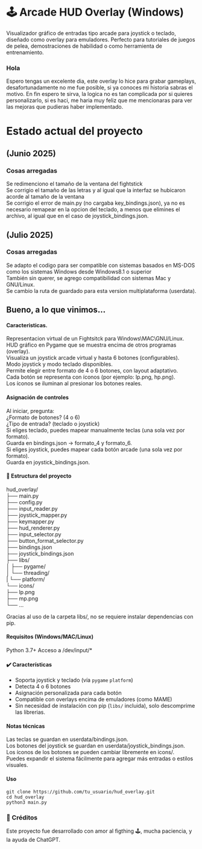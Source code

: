 # 🕹️ Arcade HUD Overlay (Windows)

Visualizador gráfico de entradas tipo arcade para joystick o teclado, diseñado como overlay para emuladores.
Perfecto para tutoriales de juegos de pelea, demostraciones de habilidad o como herramienta de entrenamiento.
### Hola

Espero tengas un excelente dia, este overlay lo hice para grabar gameplays, desafortunadamente no me fue posible, si ya conoces mi historia sabras el motivo.
En fin espero te sirva, la logica no es tan complicada por si quieres personalizarlo, si es haci, me haria muy feliz que me mencionaras para ver las mejoras que pudieras haber implementado.

# Estado actual del proyecto 
## (Junio 2025)
### Cosas arregadas
Se redimenciono el tamaño de la ventana del fightstick<br>
Se corrigio el tamaño de las letras y al igual que la interfaz se hubicaron acorde al tamaño de la ventana<br>
Se corrigio el error de main.py (no cargaba key_bindings.json), ya no es necesario remapear en la opcion del teclado, a menos que elimines el archivo, al igual que en el caso de joystick_bindings.json.
## (Julio 2025)
### Cosas arregadas
Se adapto el codigo para ser compatible con sistemas basados en MS-DOS como los sistemas Windows desde Windows8.1 o superior<br>
También sin querer, se agrego compatibilidad con sistemas Mac y GNU/Linux.<br>
Se cambio la ruta de guardado para esta version multiplataforma (userdata).

## Bueno, a lo que vinimos...
#### Caracteristicas.

Representacion virtual de un Fightsitck para Windows\MAC\GNU/Linux.<br>
HUD gráfico en Pygame que se muestra encima de otros programas (overlay).<br>
Visualiza un joystick arcade virtual y hasta 6 botones (configurables).<br>
Modo joystick y modo teclado disponibles.<br>
Permite elegir entre formato de 4 o 6 botones, con layout adaptativo.<br>
Cada botón se representa con íconos (por ejemplo: lp.png, hp.png).<br>
Los íconos se iluminan al presionar los botones reales.

#### Asignación de controles

Al iniciar, pregunta:<br>
¿Formato de botones? (4 o 6)<br>
¿Tipo de entrada? (teclado o joystick)<br>
Si eliges teclado, puedes mapear manualmente teclas (una sola vez por formato).<br>
Guarda en bindings.json → formato_4 y formato_6.<br>
Si eliges joystick, puedes mapear cada botón arcade (una sola vez por formato).<br>
Guarda en joystick_bindings.json.

#### 📁 Estructura del proyecto

hud_overlay/<br>
├── main.py<br>
├── config.py<br>
├── input_reader.py<br>
├── joystick_mapper.py<br>
├── keymapper.py<br>
├── hud_renderer.py<br>
├── input_selector.py<br>
├── button_format_selector.py<br>
├── bindings.json<br>
├── joystick_bindings.json<br>
├── libs/<br>
│   ├── pygame/<br>
│   └── threading/<br>
|   └── platform/<br>
└── icons/<br>
    ├── lp.png<br>
    ├── mp.png<br>
    └── ...
    
Gracias al uso de la carpeta libs/, no se requiere instalar dependencias con pip.

#### Requisitos (Windows/MAC/Linux)

Python 3.7+
Acceso a /dev/input/*

#### ✔️ Características

- Soporta joystick y teclado (vía `pygame` `platform`)<br>
- Detecta 4 o 6 botones<br>
- Asignación personalizada para cada botón<br>
- Compatible con overlays encima de emuladores (como MAME)<br>
- Sin necesidad de instalación con pip (`libs/` incluida), solo descomprime las librerias.

#### Notas técnicas

Las teclas se guardan en userdata/bindings.json.<br>
Los botones del joystick se guardan en userdata/joystick_bindings.json.<br>
Los íconos de los botones se pueden cambiar libremente en icons/.<br>
Puedes expandir el sistema fácilmente para agregar más entradas o estilos visuales.

#### Uso

 ```
git clone https://github.com/tu_usuario/hud_overlay.git
cd hud_overlay
python3 main.py
```

### 👾 Créditos
Este proyecto fue desarrollado con amor al figthing 🕹️, mucha paciencia, y la ayuda de ChatGPT.
